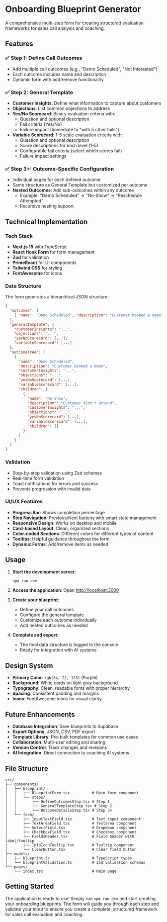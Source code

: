 # Onboarding Blueprint Generator

A comprehensive multi-step form for creating structured evaluation frameworks for sales call analysis and coaching.

## Features

### ✅ **Step 1: Define Call Outcomes**

- Add multiple call outcomes (e.g., "Demo Scheduled", "Not Interested")
- Each outcome includes name and description
- Dynamic form with add/remove functionality

### ✅ **Step 2: General Template**

- **Customer Insights**: Define what information to capture about customers
- **Objections**: List common objections to address
- **Yes/No Scorecard**: Binary evaluation criteria with:
  - Question and optional description
  - Fail criteria (Yes/No)
  - Failure impact (Immediate to "with 5 other fails")
- **Variable Scorecard**: 1-5 scale evaluation criteria with:
  - Question and optional description
  - Score descriptions for each level (1-5)
  - Configurable fail criteria (select which scores fail)
  - Failure impact settings

### ✅ **Step 3+: Outcome-Specific Configuration**

- Individual pages for each defined outcome
- Same structure as General Template but customized per outcome
- **Nested Outcomes**: Add sub-outcomes within any outcome
  - Example: "Demo Scheduled" → "No-Show" → "Reschedule Attempted"
  - Recursive nesting support

## Technical Implementation

### **Tech Stack**

- **Next.js 15** with TypeScript
- **React Hook Form** for form management
- **Zod** for validation
- **PrimeReact** for UI components
- **Tailwind CSS** for styling
- **FontAwesome** for icons

### **Data Structure**

The form generates a hierarchical JSON structure:

```json
{
  "outcomes": [
    { "name": "Demo Scheduled", "description": "Customer booked a demo" }
  ],
  "generalTemplate": {
    "customerInsights": "...",
    "objections": "...",
    "yesNoScorecard": [...],
    "variableScorecard": [...]
  },
  "outcomeTree": [
    {
      "name": "Demo Scheduled",
      "description": "Customer booked a demo",
      "customerInsights": "...",
      "objections": "...",
      "yesNoScorecard": [...],
      "variableScorecard": [...],
      "children": [
        {
          "name": "No-Show",
          "description": "Customer didn't attend",
          "customerInsights": "...",
          "objections": "...",
          "yesNoScorecard": [...],
          "variableScorecard": [...],
          "children": []
        }
      ]
    }
  ]
}
```

### **Validation**

- Step-by-step validation using Zod schemas
- Real-time form validation
- Toast notifications for errors and success
- Prevents progression with invalid data

### **UI/UX Features**

- **Progress Bar**: Shows completion percentage
- **Step Navigation**: Previous/Next buttons with smart state management
- **Responsive Design**: Works on desktop and mobile
- **Card-based Layout**: Clean, organized sections
- **Color-coded Sections**: Different colors for different types of content
- **Tooltips**: Helpful guidance throughout the form
- **Dynamic Forms**: Add/remove items as needed

## Usage

1. **Start the development server**:

   ```bash
   npm run dev
   ```

2. **Access the application**:
   Open [http://localhost:3000](http://localhost:3000)

3. **Create your blueprint**:

   - Define your call outcomes
   - Configure the general template
   - Customize each outcome individually
   - Add nested outcomes as needed

4. **Complete and export**:
   - The final data structure is logged to the console
   - Ready for integration with AI systems

## Design System

- **Primary Color**: `rgb(84, 22, 123)` (Purple)
- **Background**: White cards on light gray background
- **Typography**: Clean, readable fonts with proper hierarchy
- **Spacing**: Consistent padding and margins
- **Icons**: FontAwesome icons for visual clarity

## Future Enhancements

- **Database Integration**: Save blueprints to Supabase
- **Export Options**: JSON, CSV, PDF export
- **Template Library**: Pre-built templates for common use cases
- **Collaboration**: Multi-user editing and sharing
- **Version Control**: Track changes and revisions
- **AI Integration**: Direct connection to coaching AI systems

## File Structure

```
src/
├── components/
│   ├── blueprint/
│   │   ├── BlueprintForm.tsx          # Main form component
│   │   └── steps/
│   │       ├── DefineOutcomesStep.tsx # Step 1
│   │       ├── GeneralTemplateStep.tsx # Step 2
│   │       └── OutcomeDetailsStep.tsx # Step 3+
│   └── form/
│       ├── InputTextField.tsx         # Text input component
│       ├── TextAreaField.tsx          # Textarea component
│       ├── SelectField.tsx            # Dropdown component
│       ├── CheckboxField.tsx          # Checkbox component
│       ├── FieldsHeader.tsx           # Field header with label/tooltip
│       ├── InfoIconTooltip.tsx        # Tooltip component
│       └── ClearButton.tsx            # Clear field button
├── models/
│   ├── blueprint.ts                   # TypeScript types
│   └── blueprintValidation.ts         # Zod validation schemas
└── pages/
    └── index.tsx                      # Main page
```

## Getting Started

The application is ready to use! Simply run `npm run dev` and start creating your onboarding blueprints. The form will guide you through each step and validate your input to ensure you create a complete, structured framework for sales call evaluation and coaching.
